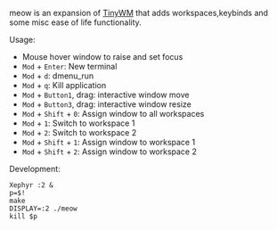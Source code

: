 meow is an expansion of [TinyWM](https://github.com/mackstann/tinywm) that adds workspaces,keybinds and some misc ease of life functionality.


Usage:
  - Mouse hover window to raise and set focus
  - `Mod` + `Enter`: New terminal
  - `Mod` + `d`: dmenu_run
  - `Mod` + `q`: Kill application
  - `Mod` + `Button1`, drag: interactive window move
  - `Mod` + `Button3`, drag: interactive window resize
  - `Mod` + `Shift` + `0`: Assign window to all workspaces
  - `Mod` + `1`: Switch to workspace 1
  - `Mod` + `2`: Switch to workspace 2
  - `Mod` + `Shift` + `1`: Assign window to workspace 1
  - `Mod` + `Shift` + `2`: Assign window to workspace 2



Development:

    Xephyr :2 &
    p=$!
    make
    DISPLAY=:2 ./meow
    kill $p

